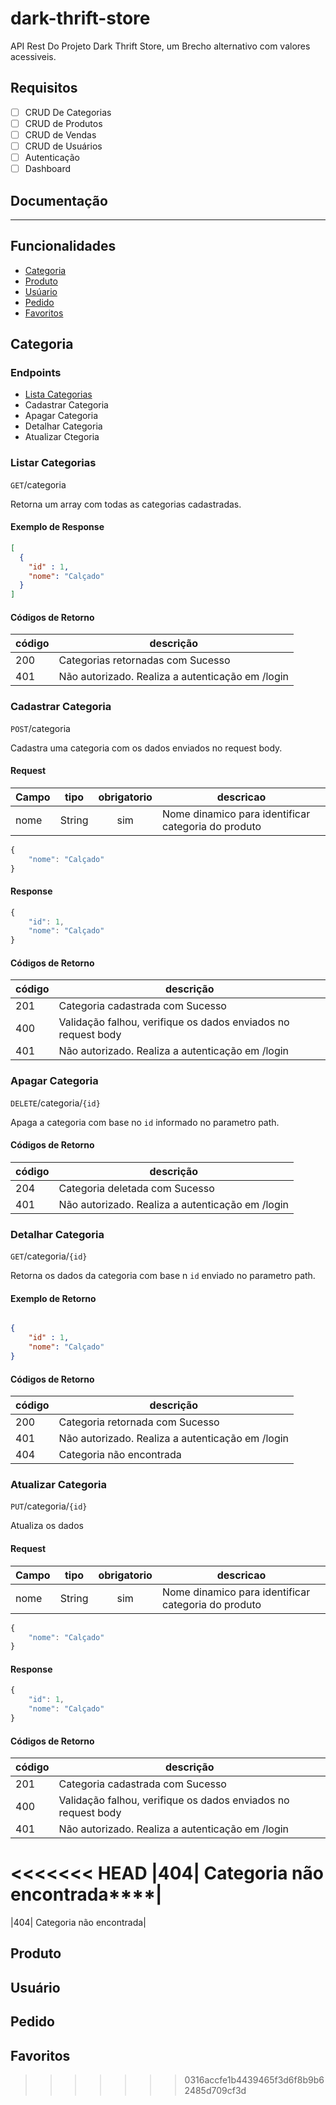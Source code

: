 # dark-thrift-store

API Rest Do Projeto Dark Thrift Store, um Brecho alternativo com valores acessiveis.

## Requisitos

- [ ] CRUD De Categorias
- [ ] CRUD de Produtos
- [ ] CRUD de Vendas
- [ ] CRUD de Usuários
- [ ] Autenticação
- [ ] Dashboard

## Documentação
___
## Funcionalidades
-  [Categoria](#categoria) 
-  [Produto](#produto)
-  [Usúario](#usuario)
-  [Pedido](#pedido)
-  [Favoritos](#favoritos)

## Categoria

### Endpoints

- [Lista Categorias](#listar-categorias)
- Cadastrar Categoria
- Apagar Categoria
- Detalhar Categoria
- Atualizar Ctegoria

### Listar Categorias

`GET`/categoria


Retorna um array com todas as categorias cadastradas.

#### Exemplo de Response

```json
[
  {
    "id" : 1,
    "nome": "Calçado"
  }
]
```

#### Códigos de Retorno

| código | descrição                         |
|--------|-----------------------------------|
|200| Categorias retornadas com Sucesso |
|401| Não autorizado. Realiza a autenticação em /login|

### Cadastrar Categoria

`POST`/categoria

Cadastra uma categoria com os dados enviados no request body.

#### Request

|Campo| tipo| obrigatorio| descricao|
|-----|-----|:------------:|----------|
|nome|String| sim| Nome dinamico para identificar categoria do produto|

```js
{
    "nome": "Calçado"
}
```

#### Response

```js
{
    "id": 1,
    "nome": "Calçado"
}
```

#### Códigos de Retorno

| código | descrição                         |
|--------|-----------------------------------|
|201| Categoria cadastrada com Sucesso |
|400| Validação falhou, verifique os dados enviados no request body|
|401| Não autorizado. Realiza a autenticação em /login|


### Apagar Categoria

`DELETE`/categoria/`{id}`

Apaga a categoria com base no `id` informado no parametro path.

#### Códigos de Retorno

| código | descrição                         |
|--------|-----------------------------------|
|204| Categoria deletada com Sucesso |
|401| Não autorizado. Realiza a autenticação em /login|

### Detalhar Categoria

`GET`/categoria/`{id}`

Retorna os dados da categoria com base n `id` enviado no parametro path.

#### Exemplo de Retorno

```json

{
    "id" : 1,
    "nome": "Calçado"
}

```


#### Códigos de Retorno

| código | descrição                         |
|--------|-----------------------------------|
|200| Categoria retornada com Sucesso |
|401| Não autorizado. Realiza a autenticação em /login|
|404| Categoria não encontrada|

### Atualizar Categoria

`PUT`/categoria/`{id}`

Atualiza os dados

#### Request

|Campo| tipo| obrigatorio| descricao|
|-----|-----|:------------:|----------|
|nome|String| sim| Nome dinamico para identificar categoria do produto|

```js
{
    "nome": "Calçado"
}
```


#### Response

```js
{
    "id": 1,
    "nome": "Calçado"
}
```

#### Códigos de Retorno

| código | descrição                        |
|--------|----------------------------------|
|201| Categoria cadastrada com Sucesso |
|400| Validação falhou, verifique os dados enviados no request body|
|401| Não autorizado. Realiza a autenticação em /login|
<<<<<<< HEAD
|404| Categoria não encontrada****|
=======
|404| Categoria não encontrada|

## Produto

## Usuário

## Pedido

## Favoritos
>>>>>>> 0316accfe1b4439465f3d6f8b9b62485d709cf3d
